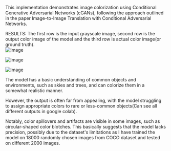 This implementation demonstrates image colorization using Conditional Generative Adversarial Networks (cGANs), following the approach outlined in the paper Image-to-Image Translation with Conditional Adversarial Networks.

RESULTS:
The first row is the input grayscale image, second row is the output color image of the model and the third row is actual color image(or ground truth).  
![image](https://github.com/user-attachments/assets/12dea5bf-1ce3-4383-a834-093db7c0af74)


![image](https://github.com/user-attachments/assets/f46369b8-418e-42c4-ad47-1b5ac85df8f7)


![image](https://github.com/user-attachments/assets/d7942a00-3a12-48a4-af3f-3e1257ccccfd)


The model has a basic understanding of common objects and environments, such as skies and trees, and can colorize them in a somewhat realistic manner.

However, the output is often far from appealing, with the model struggling to assign appropriate colors to rare or less-common objects(Can see all different outputs in google colab). 

Notably, color spillovers and artifacts are visible in some images, such as circular-shaped color blotches. This basically suggests that the model lacks precision, possibly due to the dataset's limitations as I have trained the model on 18000 randomly chosen images from COCO dataset and tested on different 2000 images. 






